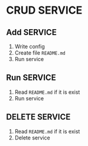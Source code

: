 # CRUD SERVICE

## Add SERVICE

1. Write config
2. Create file `README.md`
3. Run service

## Run SERVICE

1. Read `README.md` if it is exist
2. Run service

## DELETE SERVICE

1. Read `README.md` if it is exist
2. Delete service
